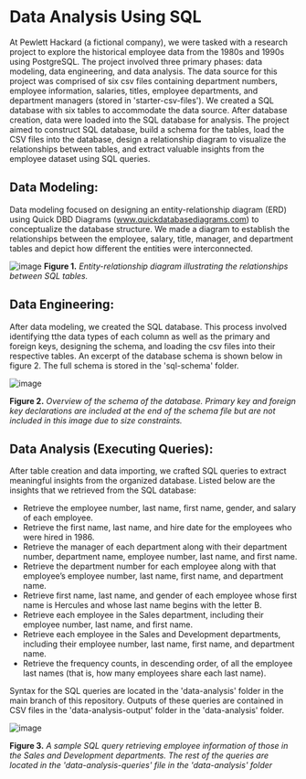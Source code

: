 # Data Analysis Using SQL
At Pewlett Hackard (a fictional company), we were tasked with a research project to explore the historical employee data from the 1980s and 1990s using PostgreSQL. The project involved three primary phases: data modeling, data engineering, and data analysis. The data source for this project was comprised of six csv files containing department numbers, employee information, salaries, titles, employee departments, and department managers (stored in 'starter-csv-files'). We created a SQL database with six tables to accommodate the data source. After database creation, data were loaded into the SQL database for analysis. The project aimed to construct SQL database, build a schema for the tables, load the CSV files into the database, design a relationship diagram to visualize the relationships between tables, and extract valuable insights from the employee dataset using SQL queries.

## Data Modeling: 
Data modeling focused on designing an entity-relationship diagram (ERD) using Quick DBD Diagrams (www.quickdatabasediagrams.com) to conceptualize the database structure. We made a diagram to establish the relationships between the employee, salary, title, manager, and department tables and depict how different the entities were interconnected.

![image](https://github.com/nicholaishaw/sql-challenge/assets/135463220/b09e3011-c7b1-4faa-84e8-36ee54d1461d)
**Figure 1.** *Entity-relationship diagram illustrating the relationships between SQL tables.*

## Data Engineering:
After data modeling, we created the SQL database. This process involved identifying tthe data types of each column as well as the primary and foreign keys, designing the schema, and loading the csv files into their respective tables. An excerpt of the database schema is shown below in figure 2. The full schema is stored in the 'sql-schema' folder.

![image](https://github.com/nicholaishaw/sql-challenge/assets/135463220/9deec272-4811-471f-b5d5-5ff2c2227fec)

**Figure 2.** *Overview of the schema of the database. Primary key and foreign key declarations are included at the end of the schema file but are not included in this image due to size constraints.*

## Data Analysis (Executing Queries):
After table creation and data importing, we crafted SQL queries to extract meaningful insights from the organized database. Listed below are the insights that we retrieved from the SQL database:

* Retrieve the employee number, last name, first name, gender, and salary of each employee.
* Retrieve the first name, last name, and hire date for the employees who were hired in 1986.
* Retrieve the manager of each department along with their department number, department name, employee number, last name, and first name.
* Retrieve the department number for each employee along with that employee’s employee number, last name, first name, and department name.
* Retrieve first name, last name, and gender of each employee whose first name is Hercules and whose last name begins with the letter B.
* Retrieve each employee in the Sales department, including their employee number, last name, and first name.
* Retrieve each employee in the Sales and Development departments, including their employee number, last name, first name, and department name.
* Retrieve the frequency counts, in descending order, of all the employee last names (that is, how many employees share each last name).

Syntax for the SQL queries are located in the 'data-analysis' folder in the main branch of this repository. Outputs of these queries are contained in CSV files in the 'data-analysis-output' folder in the 'data-analysis' folder.

![image](https://github.com/nicholaishaw/sql-challenge/assets/135463220/b551fb7b-310a-4364-aef1-17f47bd0fd86)

**Figure 3.** *A sample SQL query retrieving employee information of those in the Sales and Development departments. The rest of the queries are located in the 'data-analysis-queries' file in the 'data-analysis' folder*
